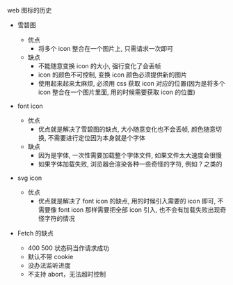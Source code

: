 web 图标的历史

- 雪碧图
  - 优点
    - 将多个 icon 整合在一个图片上, 只需请求一次即可
  - 缺点
    - 不能随意变换 icon 的大小, 强行变化了会丢帧
    - icon 的颜色不可控制, 变换 icon 颜色必须提供新的图片
    - 使用起来起来太麻烦, 必须用 css 获取 icon 对应的位置(因为是将多个 icon 整合在一个图片里面, 用的时候需要获取 icon 的位置)
- font icon
  - 优点
    - 优点就是解决了雪碧图的缺点, 大小随意变化也不会丢帧, 颜色随意切换, 不需要进行定位因为本身就是个字体
  - 缺点
    - 因为是字体, 一次性需要加载整个字体文件, 如果文件太大速度会很慢
    - 如果字体加载失败, 浏览器会渲染各种一些奇怪的字符, 例如 ? 之类的
- svg icon

  - 优点
    - 优点就是解决了 font icon 的缺点, 用的时候引入需要的 icon 即可, 不需要像 font icon 那样需要把全部 icon 引入, 也不会有加载失败出现奇怪字符的情况

- Fetch 的缺点
  - 400 500 状态码当作请求成功
  - 默认不带 cookie
  - 没办法监听进度
  - 不支持 abort，无法超时控制
